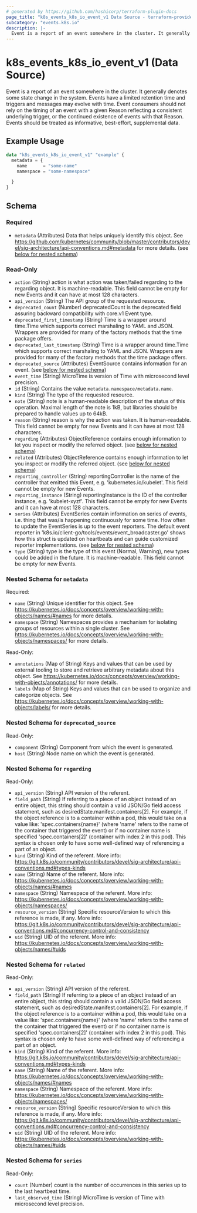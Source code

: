 ```yaml
---
# generated by https://github.com/hashicorp/terraform-plugin-docs
page_title: "k8s_events_k8s_io_event_v1 Data Source - terraform-provider-k8s"
subcategory: "events.k8s.io"
description: |-
  Event is a report of an event somewhere in the cluster. It generally denotes some state change in the system. Events have a limited retention time and triggers and messages may evolve with time.  Event consumers should not rely on the timing of an event with a given Reason reflecting a consistent underlying trigger, or the continued existence of events with that Reason.  Events should be treated as informative, best-effort, supplemental data.
---
```


# k8s_events_k8s_io_event_v1 (Data Source)

Event is a report of an event somewhere in the cluster. It generally denotes some state change in the system. Events have a limited retention time and triggers and messages may evolve with time.  Event consumers should not rely on the timing of an event with a given Reason reflecting a consistent underlying trigger, or the continued existence of events with that Reason.  Events should be treated as informative, best-effort, supplemental data.

## Example Usage

```terraform
data "k8s_events_k8s_io_event_v1" "example" {
  metadata = {
    name      = "some-name"
    namespace = "some-namespace"

  }
}
```

<!-- schema generated by tfplugindocs -->
## Schema

### Required

- `metadata` (Attributes) Data that helps uniquely identify this object. See https://github.com/kubernetes/community/blob/master/contributors/devel/sig-architecture/api-conventions.md#metadata for more details. (see [below for nested schema](#nestedatt--metadata))

### Read-Only

- `action` (String) action is what action was taken/failed regarding to the regarding object. It is machine-readable. This field cannot be empty for new Events and it can have at most 128 characters.
- `api_version` (String) The API group of the requested resource.
- `deprecated_count` (Number) deprecatedCount is the deprecated field assuring backward compatibility with core.v1 Event type.
- `deprecated_first_timestamp` (String) Time is a wrapper around time.Time which supports correct marshaling to YAML and JSON.  Wrappers are provided for many of the factory methods that the time package offers.
- `deprecated_last_timestamp` (String) Time is a wrapper around time.Time which supports correct marshaling to YAML and JSON.  Wrappers are provided for many of the factory methods that the time package offers.
- `deprecated_source` (Attributes) EventSource contains information for an event. (see [below for nested schema](#nestedatt--deprecated_source))
- `event_time` (String) MicroTime is version of Time with microsecond level precision.
- `id` (String) Contains the value `metadata.namespace/metadata.name`.
- `kind` (String) The type of the requested resource.
- `note` (String) note is a human-readable description of the status of this operation. Maximal length of the note is 1kB, but libraries should be prepared to handle values up to 64kB.
- `reason` (String) reason is why the action was taken. It is human-readable. This field cannot be empty for new Events and it can have at most 128 characters.
- `regarding` (Attributes) ObjectReference contains enough information to let you inspect or modify the referred object. (see [below for nested schema](#nestedatt--regarding))
- `related` (Attributes) ObjectReference contains enough information to let you inspect or modify the referred object. (see [below for nested schema](#nestedatt--related))
- `reporting_controller` (String) reportingController is the name of the controller that emitted this Event, e.g. 'kubernetes.io/kubelet'. This field cannot be empty for new Events.
- `reporting_instance` (String) reportingInstance is the ID of the controller instance, e.g. 'kubelet-xyzf'. This field cannot be empty for new Events and it can have at most 128 characters.
- `series` (Attributes) EventSeries contain information on series of events, i.e. thing that was/is happening continuously for some time. How often to update the EventSeries is up to the event reporters. The default event reporter in 'k8s.io/client-go/tools/events/event_broadcaster.go' shows how this struct is updated on heartbeats and can guide customized reporter implementations. (see [below for nested schema](#nestedatt--series))
- `type` (String) type is the type of this event (Normal, Warning), new types could be added in the future. It is machine-readable. This field cannot be empty for new Events.

<a id="nestedatt--metadata"></a>
### Nested Schema for `metadata`

Required:

- `name` (String) Unique identifier for this object. See https://kubernetes.io/docs/concepts/overview/working-with-objects/names/#names for more details.
- `namespace` (String) Namespaces provides a mechanism for isolating groups of resources within a single cluster. See https://kubernetes.io/docs/concepts/overview/working-with-objects/namespaces/ for more details.

Read-Only:

- `annotations` (Map of String) Keys and values that can be used by external tooling to store and retrieve arbitrary metadata about this object. See https://kubernetes.io/docs/concepts/overview/working-with-objects/annotations/ for more details.
- `labels` (Map of String) Keys and values that can be used to organize and categorize objects. See https://kubernetes.io/docs/concepts/overview/working-with-objects/labels/ for more details.


<a id="nestedatt--deprecated_source"></a>
### Nested Schema for `deprecated_source`

Read-Only:

- `component` (String) Component from which the event is generated.
- `host` (String) Node name on which the event is generated.


<a id="nestedatt--regarding"></a>
### Nested Schema for `regarding`

Read-Only:

- `api_version` (String) API version of the referent.
- `field_path` (String) If referring to a piece of an object instead of an entire object, this string should contain a valid JSON/Go field access statement, such as desiredState.manifest.containers[2]. For example, if the object reference is to a container within a pod, this would take on a value like: 'spec.containers{name}' (where 'name' refers to the name of the container that triggered the event) or if no container name is specified 'spec.containers[2]' (container with index 2 in this pod). This syntax is chosen only to have some well-defined way of referencing a part of an object.
- `kind` (String) Kind of the referent. More info: https://git.k8s.io/community/contributors/devel/sig-architecture/api-conventions.md#types-kinds
- `name` (String) Name of the referent. More info: https://kubernetes.io/docs/concepts/overview/working-with-objects/names/#names
- `namespace` (String) Namespace of the referent. More info: https://kubernetes.io/docs/concepts/overview/working-with-objects/namespaces/
- `resource_version` (String) Specific resourceVersion to which this reference is made, if any. More info: https://git.k8s.io/community/contributors/devel/sig-architecture/api-conventions.md#concurrency-control-and-consistency
- `uid` (String) UID of the referent. More info: https://kubernetes.io/docs/concepts/overview/working-with-objects/names/#uids


<a id="nestedatt--related"></a>
### Nested Schema for `related`

Read-Only:

- `api_version` (String) API version of the referent.
- `field_path` (String) If referring to a piece of an object instead of an entire object, this string should contain a valid JSON/Go field access statement, such as desiredState.manifest.containers[2]. For example, if the object reference is to a container within a pod, this would take on a value like: 'spec.containers{name}' (where 'name' refers to the name of the container that triggered the event) or if no container name is specified 'spec.containers[2]' (container with index 2 in this pod). This syntax is chosen only to have some well-defined way of referencing a part of an object.
- `kind` (String) Kind of the referent. More info: https://git.k8s.io/community/contributors/devel/sig-architecture/api-conventions.md#types-kinds
- `name` (String) Name of the referent. More info: https://kubernetes.io/docs/concepts/overview/working-with-objects/names/#names
- `namespace` (String) Namespace of the referent. More info: https://kubernetes.io/docs/concepts/overview/working-with-objects/namespaces/
- `resource_version` (String) Specific resourceVersion to which this reference is made, if any. More info: https://git.k8s.io/community/contributors/devel/sig-architecture/api-conventions.md#concurrency-control-and-consistency
- `uid` (String) UID of the referent. More info: https://kubernetes.io/docs/concepts/overview/working-with-objects/names/#uids


<a id="nestedatt--series"></a>
### Nested Schema for `series`

Read-Only:

- `count` (Number) count is the number of occurrences in this series up to the last heartbeat time.
- `last_observed_time` (String) MicroTime is version of Time with microsecond level precision.
